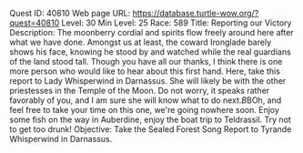 Quest ID: 40810
Web page URL: https://database.turtle-wow.org/?quest=40810
Level: 30
Min Level: 25
Race: 589
Title: Reporting our Victory
Description: The moonberry cordial and spirits flow freely around here after what we have done. Amongst us at least, the coward Ironglade barely shows his face, knowing he stood by and watched while the real guardians of the land stood tall. Though you have all our thanks, I think there is one more person who would like to hear about this first hand. Here, take this report to Lady Whisperwind in Darnassus. She will likely be with the other priestesses in the Temple of the Moon. Do not worry, it speaks rather favorably of you, and I am sure she will know what to do next.$B$BOh, and feel free to take your time on this one, we're going nowhere soon. Enjoy some fish on the way in Auberdine, enjoy the boat trip to Teldrassil. Try not to get too drunk!
Objective: Take the Sealed Forest Song Report to Tyrande Whisperwind in Darnassus.
